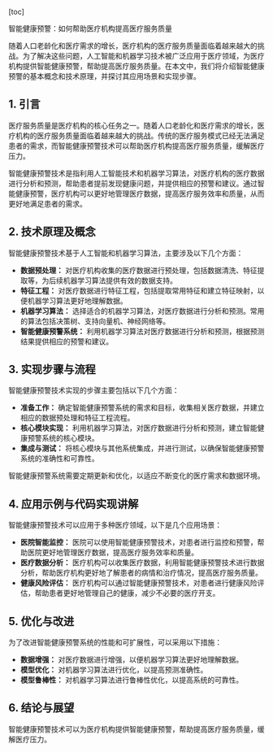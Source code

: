 
[toc]                    
                
                
智能健康预警：如何帮助医疗机构提高医疗服务质量

随着人口老龄化和医疗需求的增长，医疗机构的医疗服务质量面临着越来越大的挑战。为了解决这些问题，人工智能和机器学习技术被广泛应用于医疗领域，为医疗机构提供智能健康预警，帮助提高医疗服务质量。在本文中，我们将介绍智能健康预警的基本概念和技术原理，并探讨其应用场景和实现步骤。

## 1. 引言

医疗服务质量是医疗机构的核心任务之一。随着人口老龄化和医疗需求的增长，医疗机构的医疗服务质量面临着越来越大的挑战。传统的医疗服务模式已经无法满足患者的需求，而智能健康预警技术可以帮助医疗机构提高医疗服务质量，缓解医疗压力。

智能健康预警技术是指利用人工智能技术和机器学习算法，对医疗机构的医疗数据进行分析和预测，帮助患者提前发现健康问题，并提供相应的预警和建议。通过智能健康预警，医疗机构可以更好地管理医疗数据，提高医疗服务效率和质量，从而更好地满足患者的需求。

## 2. 技术原理及概念

智能健康预警技术基于人工智能和机器学习算法，主要涉及以下几个方面：

- **数据预处理：** 对医疗机构收集的医疗数据进行预处理，包括数据清洗、特征提取等，为后续机器学习算法提供有效的数据支持。
- **特征工程：** 对医疗数据进行特征工程，包括提取常用特征和建立特征映射，以便机器学习算法更好地理解数据。
- **机器学习算法：** 选择适合的机器学习算法，对医疗数据进行分析和预测。常用的算法包括决策树、支持向量机、神经网络等。
- **智能健康预警系统：** 利用机器学习算法对医疗数据进行分析和预测，根据预测结果提供相应的预警和建议。

## 3. 实现步骤与流程

智能健康预警技术实现的步骤主要包括以下几个方面：

- **准备工作：** 确定智能健康预警系统的需求和目标，收集相关医疗数据，并建立相应的数据预处理和特征工程流程。
- **核心模块实现：** 利用机器学习算法，对医疗数据进行分析和预测，建立智能健康预警系统的核心模块。
- **集成与测试：** 将核心模块与其他系统集成，并进行测试，以确保智能健康预警系统的准确性和可靠性。

智能健康预警系统需要定期更新和优化，以适应不断变化的医疗需求和数据环境。

## 4. 应用示例与代码实现讲解

智能健康预警技术可以应用于多种医疗领域，以下是几个应用场景：

- **医院智能监控：** 医院可以使用智能健康预警技术，对患者进行监控和预警，帮助医院更好地管理医疗数据，提高医疗服务效率和质量。
- **医疗数据分析：** 医疗机构可以收集医疗数据，利用智能健康预警技术进行数据分析，帮助医疗机构更好地了解患者的病情和治疗情况，提高医疗服务质量。
- **健康风险评估：** 医疗机构可以通过智能健康预警技术，对患者进行健康风险评估，帮助患者更好地管理自己的健康，减少不必要的医疗开支。

## 5. 优化与改进

为了改进智能健康预警系统的性能和可扩展性，可以采用以下措施：

- **数据增强：** 对医疗数据进行增强，以便机器学习算法更好地理解数据。
- **模型优化：** 对机器学习算法进行优化，以提高预测准确性。
- **模型鲁棒性：** 对机器学习算法进行鲁棒性优化，以提高系统的可靠性。

## 6. 结论与展望

智能健康预警技术可以为医疗机构提供智能健康预警，帮助提高医疗服务质量，缓解医疗压力。

